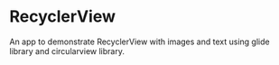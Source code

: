 # RecyclerView
An app to demonstrate RecyclerView with images and text using glide library and circularview library.
